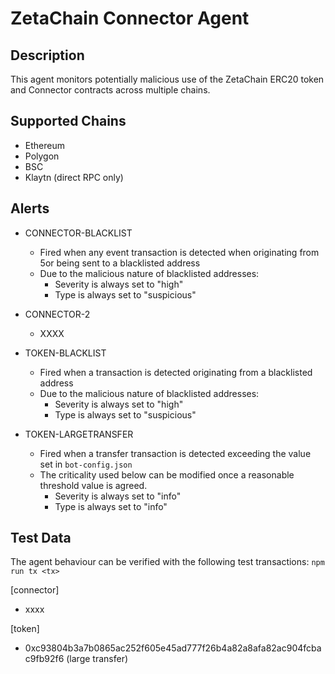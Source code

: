 # ZetaChain Connector Agent

## Description

This agent monitors potentially malicious use of the ZetaChain ERC20 token and Connector contracts across multiple chains.

## Supported Chains

- Ethereum
- Polygon
- BSC
- Klaytn (direct RPC only)

## Alerts

- CONNECTOR-BLACKLIST

  - Fired when any event transaction is detected when originating from 5or being sent to a blacklisted address
  - Due to the malicious nature of blacklisted addresses:
    - Severity is always set to "high"
    - Type is always set to "suspicious"

- CONNECTOR-2

  - XXXX

- TOKEN-BLACKLIST

  - Fired when a transaction is detected originating from a blacklisted address
  - Due to the malicious nature of blacklisted addresses:
    - Severity is always set to "high"
    - Type is always set to "suspicious"

- TOKEN-LARGETRANSFER
  - Fired when a transfer transaction is detected exceeding the value set in `bot-config.json`
  - The criticality used below can be modified once a reasonable threshold value is agreed.
    - Severity is always set to "info"
    - Type is always set to "info"

## Test Data

The agent behaviour can be verified with the following test transactions:
`npm run tx <tx>`

[connector]

- xxxx

[token]

- 0xc93804b3a7b0865ac252f605e45ad777f26b4a82a8afa82ac904fcbac9fb92f6 (large transfer)
